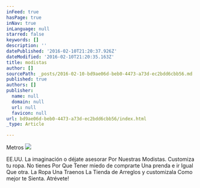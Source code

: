```yaml
---
inFeed: true
hasPage: true
inNav: true
inLanguage: null
starred: false
keywords: []
description: ''
datePublished: '2016-02-10T21:20:37.926Z'
dateModified: '2016-02-10T21:20:35.163Z'
title: modistas
author: []
sourcePath: _posts/2016-02-10-bd9ae06d-beb0-4473-a73d-ec2bdd6cbb56.md
published: true
authors: []
publisher:
  name: null
  domain: null
  url: null
  favicon: null
url: bd9ae06d-beb0-4473-a73d-ec2bdd6cbb56/index.html
_type: Article

---
```

Metros
![](https://the-grid-user-content.s3-us-west-2.amazonaws.com/6c238ed4-4e5b-40f2-a17f-e48705071566.jpg)

EE.UU. La imaginación o déjate asesorar Por Nuestras Modistas. Customiza tu ropa. No tienes Por Que Tener miedo de comprarte Una prenda e ir Igual Que otra. La Ropa Una Traenos La Tienda de Arreglos y customizala Como mejor te Sienta. Atrévete!